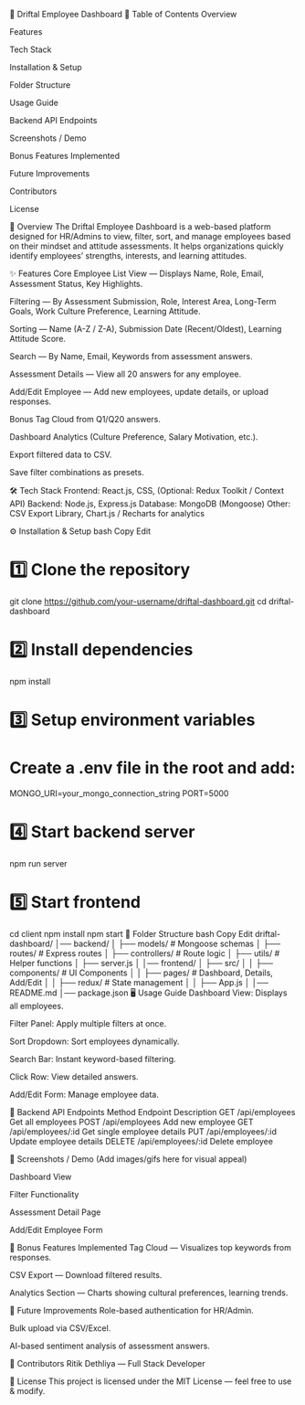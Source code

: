 🚀 Driftal Employee Dashboard
📌 Table of Contents
Overview

Features

Tech Stack

Installation & Setup

Folder Structure

Usage Guide

Backend API Endpoints

Screenshots / Demo

Bonus Features Implemented

Future Improvements

Contributors

License

📖 Overview
The Driftal Employee Dashboard is a web-based platform designed for HR/Admins to view, filter, sort, and manage employees based on their mindset and attitude assessments.
It helps organizations quickly identify employees’ strengths, interests, and learning attitudes.

✨ Features
Core
Employee List View — Displays Name, Role, Email, Assessment Status, Key Highlights.

Filtering — By Assessment Submission, Role, Interest Area, Long-Term Goals, Work Culture Preference, Learning Attitude.

Sorting — Name (A-Z / Z-A), Submission Date (Recent/Oldest), Learning Attitude Score.

Search — By Name, Email, Keywords from assessment answers.

Assessment Details — View all 20 answers for any employee.

Add/Edit Employee — Add new employees, update details, or upload responses.

Bonus
Tag Cloud from Q1/Q20 answers.

Dashboard Analytics (Culture Preference, Salary Motivation, etc.).

Export filtered data to CSV.

Save filter combinations as presets.

🛠 Tech Stack
Frontend: React.js, CSS, (Optional: Redux Toolkit / Context API)
Backend: Node.js, Express.js
Database: MongoDB (Mongoose)
Other: CSV Export Library, Chart.js / Recharts for analytics

⚙ Installation & Setup
bash
Copy
Edit
# 1️⃣ Clone the repository
git clone https://github.com/your-username/driftal-dashboard.git
cd driftal-dashboard

# 2️⃣ Install dependencies
npm install

# 3️⃣ Setup environment variables
# Create a .env file in the root and add:
MONGO_URI=your_mongo_connection_string
PORT=5000

# 4️⃣ Start backend server
npm run server

# 5️⃣ Start frontend
cd client
npm install
npm start
📂 Folder Structure
bash
Copy
Edit
driftal-dashboard/
│── backend/
│   ├── models/        # Mongoose schemas
│   ├── routes/        # Express routes
│   ├── controllers/   # Route logic
│   ├── utils/         # Helper functions
│   ├── server.js
│
│── frontend/
│   ├── src/
│   │   ├── components/ # UI Components
│   │   ├── pages/      # Dashboard, Details, Add/Edit
│   │   ├── redux/      # State management
│   │   ├── App.js
│
│── README.md
│── package.json
🖥 Usage Guide
Dashboard View: Displays all employees.

Filter Panel: Apply multiple filters at once.

Sort Dropdown: Sort employees dynamically.

Search Bar: Instant keyword-based filtering.

Click Row: View detailed answers.

Add/Edit Form: Manage employee data.

📡 Backend API Endpoints
Method	Endpoint	Description
GET	/api/employees	Get all employees
POST	/api/employees	Add new employee
GET	/api/employees/:id	Get single employee details
PUT	/api/employees/:id	Update employee details
DELETE	/api/employees/:id	Delete employee

📸 Screenshots / Demo
(Add images/gifs here for visual appeal)

Dashboard View

Filter Functionality

Assessment Detail Page

Add/Edit Employee Form

🎯 Bonus Features Implemented
Tag Cloud — Visualizes top keywords from responses.

CSV Export — Download filtered results.

Analytics Section — Charts showing cultural preferences, learning trends.

🔮 Future Improvements
Role-based authentication for HR/Admin.

Bulk upload via CSV/Excel.

AI-based sentiment analysis of assessment answers.

👥 Contributors
Ritik Dethliya — Full Stack Developer

📜 License
This project is licensed under the MIT License — feel free to use & modify.